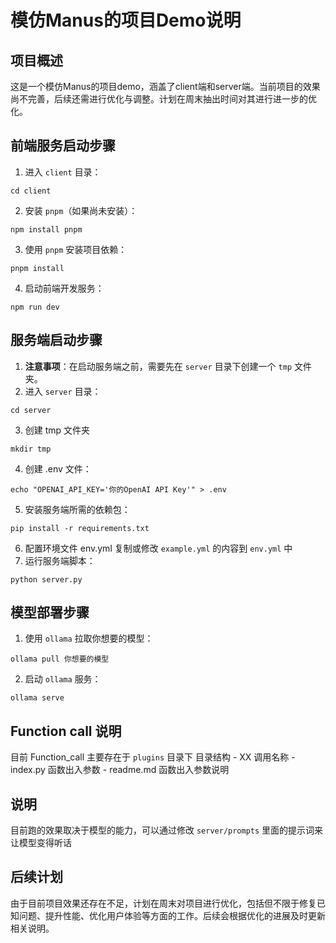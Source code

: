 # 模仿Manus的项目Demo说明

## 项目概述
这是一个模仿Manus的项目demo，涵盖了client端和server端。当前项目的效果尚不完善，后续还需进行优化与调整。计划在周末抽出时间对其进行进一步的优化。

## 前端服务启动步骤
1. 进入 `client` 目录：
```shell
cd client
```
2. 安装 `pnpm`（如果尚未安装）：
```shell
npm install pnpm
```
3. 使用 `pnpm` 安装项目依赖：
```shell
pnpm install
```
4. 启动前端开发服务：
```shell
npm run dev
```

## 服务端启动步骤
1. **注意事项**：在启动服务端之前，需要先在 `server` 目录下创建一个 `tmp` 文件夹。
2. 进入 `server` 目录：
```shell
cd server
```
3. 创建 tmp 文件夹
```shell
mkdir tmp
```
4. 创建 .env 文件：
```shell
echo "OPENAI_API_KEY='你的OpenAI API Key'" > .env
```
5. 安装服务端所需的依赖包：
```shell
pip install -r requirements.txt
```
6. 配置环境文件 env.yml
复制或修改 `example.yml` 的内容到 `env.yml` 中
1. 运行服务端脚本：
```shell
python server.py
```

## 模型部署步骤
1. 使用 `ollama` 拉取你想要的模型：
```shell
ollama pull 你想要的模型
```
2. 启动 `ollama` 服务：
```shell
ollama serve
```

## Function call 说明
目前 Function_call 主要存在于 `plugins` 目录下
目录结构
    - XX 调用名称
    - index.py 函数出入参数
    - readme.md 函数出入参数说明

## 说明
目前跑的效果取决于模型的能力，可以通过修改 `server/prompts` 里面的提示词来让模型变得听话

## 后续计划
由于目前项目效果还存在不足，计划在周末对项目进行优化，包括但不限于修复已知问题、提升性能、优化用户体验等方面的工作。后续会根据优化的进展及时更新相关说明。 


